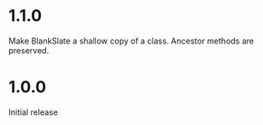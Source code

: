 # 1.1.0

Make BlankSlate a shallow copy of a class. Ancestor methods are preserved.

# 1.0.0

Initial release

